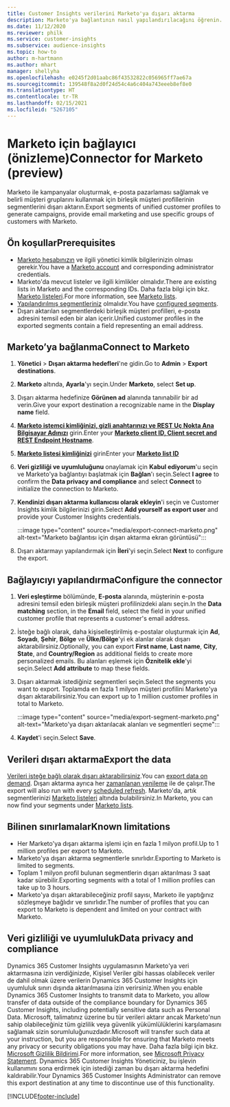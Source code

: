 ```yaml
---
title: Customer Insights verilerini Marketo'ya dışarı aktarma
description: Marketo'ya bağlantının nasıl yapılandırılacağını öğrenin.
ms.date: 11/12/2020
ms.reviewer: philk
ms.service: customer-insights
ms.subservice: audience-insights
ms.topic: how-to
author: m-hartmann
ms.author: mhart
manager: shellyha
ms.openlocfilehash: e0245f2d01aabc86f43532822c056965ff7ae67a
ms.sourcegitcommit: 139548f8a2d0f24d54c4a6c404a743eeeb8ef8e0
ms.translationtype: HT
ms.contentlocale: tr-TR
ms.lasthandoff: 02/15/2021
ms.locfileid: "5267105"
---
```

# <a name="connector-for-marketo-preview"></a><span data-ttu-id="0063a-103">Marketo için bağlayıcı (önizleme)</span><span class="sxs-lookup"><span data-stu-id="0063a-103">Connector for Marketo (preview)</span></span>

<span data-ttu-id="0063a-104">Marketo ile kampanyalar oluşturmak, e-posta pazarlaması sağlamak ve belirli müşteri gruplarını kullanmak için birleşik müşteri profillerinin segmentlerini dışarı aktarın.</span><span class="sxs-lookup"><span data-stu-id="0063a-104">Export segments of unified customer profiles to generate campaigns, provide email marketing and use specific groups of customers with Marketo.</span></span>

## <a name="prerequisites"></a><span data-ttu-id="0063a-105">Ön koşullar</span><span class="sxs-lookup"><span data-stu-id="0063a-105">Prerequisites</span></span>

-   <span data-ttu-id="0063a-106">[Marketo hesabınızın](https://login.marketo.com/) ve ilgili yönetici kimlik bilgilerinizin olması gerekir.</span><span class="sxs-lookup"><span data-stu-id="0063a-106">You have a [Marketo account](https://login.marketo.com/) and corresponding administrator credentials.</span></span>
-   <span data-ttu-id="0063a-107">Marketo'da mevcut listeler ve ilgili kimlikler olmalıdır.</span><span class="sxs-lookup"><span data-stu-id="0063a-107">There are existing lists in Marketo and the corresponding IDs.</span></span> <span data-ttu-id="0063a-108">Daha fazla bilgi için bkz. [Marketo listeleri](https://docs.marketo.com/display/public/DOCS/Understanding+Static+Lists).</span><span class="sxs-lookup"><span data-stu-id="0063a-108">For more information, see [Marketo lists](https://docs.marketo.com/display/public/DOCS/Understanding+Static+Lists).</span></span>
-   <span data-ttu-id="0063a-109">[Yapılandırılmış segmentleriniz](segments.md) olmalıdır.</span><span class="sxs-lookup"><span data-stu-id="0063a-109">You have [configured segments](segments.md).</span></span>
-   <span data-ttu-id="0063a-110">Dışarı aktarılan segmentlerdeki birleşik müşteri profilleri, e-posta adresini temsil eden bir alan içerir.</span><span class="sxs-lookup"><span data-stu-id="0063a-110">Unified customer profiles in the exported segments contain a field representing an email address.</span></span>

## <a name="connect-to-marketo"></a><span data-ttu-id="0063a-111">Marketo’ya bağlanma</span><span class="sxs-lookup"><span data-stu-id="0063a-111">Connect to Marketo</span></span>

1. <span data-ttu-id="0063a-112">**Yönetici** > **Dışarı aktarma hedefleri**'ne gidin.</span><span class="sxs-lookup"><span data-stu-id="0063a-112">Go to **Admin** > **Export destinations**.</span></span>

1. <span data-ttu-id="0063a-113">**Marketo** altında, **Ayarla**'yı seçin.</span><span class="sxs-lookup"><span data-stu-id="0063a-113">Under **Marketo**, select **Set up**.</span></span>

1. <span data-ttu-id="0063a-114">Dışarı aktarma hedefinize **Görünen ad** alanında tanınabilir bir ad verin.</span><span class="sxs-lookup"><span data-stu-id="0063a-114">Give your export destination a recognizable name in the **Display name** field.</span></span>

1. <span data-ttu-id="0063a-115">**[Marketo istemci kimliğinizi, gizli anahtarınızı ve REST Uç Nokta Ana Bilgisayar Adınızı](https://developers.marketo.com/rest-api/authentication/)** girin.</span><span class="sxs-lookup"><span data-stu-id="0063a-115">Enter your **[Marketo client ID, Client secret and REST Endpoint Hostname](https://developers.marketo.com/rest-api/authentication/)**.</span></span>

1. <span data-ttu-id="0063a-116">**[Marketo listesi kimliğinizi](https://docs.marketo.com/display/public/DOCS/Understanding+Static+Lists)** girin</span><span class="sxs-lookup"><span data-stu-id="0063a-116">Enter your **[Marketo list ID](https://docs.marketo.com/display/public/DOCS/Understanding+Static+Lists)**</span></span> 

1. <span data-ttu-id="0063a-117">**Veri gizliliği ve uyumluluğunu** onaylamak için **Kabul ediyorum**'u seçin ve Marketo'ya bağlantıyı başlatmak için **Bağlan**'ı seçin.</span><span class="sxs-lookup"><span data-stu-id="0063a-117">Select **I agree** to confirm the **Data privacy and compliance** and select **Connect** to initialize the connection to Marketo.</span></span>

1. <span data-ttu-id="0063a-118">**Kendinizi dışarı aktarma kullanıcısı olarak ekleyin**'i seçin ve Customer Insights kimlik bilgilerinizi girin.</span><span class="sxs-lookup"><span data-stu-id="0063a-118">Select **Add yourself as export user** and provide your Customer Insights credentials.</span></span>

   :::image type="content" source="media/export-connect-marketo.png" alt-text="Marketo bağlantısı için dışarı aktarma ekran görüntüsü":::

1. <span data-ttu-id="0063a-120">Dışarı aktarmayı yapılandırmak için **İleri**'yi seçin.</span><span class="sxs-lookup"><span data-stu-id="0063a-120">Select **Next** to configure the export.</span></span>

## <a name="configure-the-connector"></a><span data-ttu-id="0063a-121">Bağlayıcıyı yapılandırma</span><span class="sxs-lookup"><span data-stu-id="0063a-121">Configure the connector</span></span>

1. <span data-ttu-id="0063a-122">**Veri eşleştirme** bölümünde, **E-posta** alanında, müşterinin e-posta adresini temsil eden birleşik müşteri profilinizdeki alanı seçin.</span><span class="sxs-lookup"><span data-stu-id="0063a-122">In the **Data matching** section, in the **Email** field, select the field in your unified customer profile that represents a customer's email address.</span></span> 

1. <span data-ttu-id="0063a-123">İsteğe bağlı olarak, daha kişiselleştirilmiş e-postalar oluşturmak için **Ad**, **Soyadı**, **Şehir**, **Bölge** ve **Ülke/Bölge**'yi ek alanlar olarak dışarı aktarabilirsiniz.</span><span class="sxs-lookup"><span data-stu-id="0063a-123">Optionally, you can export **First name**, **Last name**, **City**, **State**, and **Country/Region**  as additional fields to create more personalized emails.</span></span> <span data-ttu-id="0063a-124">Bu alanları eşlemek için **Öznitelik ekle**'yi seçin.</span><span class="sxs-lookup"><span data-stu-id="0063a-124">Select **Add attribute** to map these fields.</span></span>

1. <span data-ttu-id="0063a-125">Dışarı aktarmak istediğiniz segmentleri seçin.</span><span class="sxs-lookup"><span data-stu-id="0063a-125">Select the segments you want to export.</span></span> <span data-ttu-id="0063a-126">Toplamda en fazla 1 milyon müşteri profilini Marketo'ya dışarı aktarabilirsiniz.</span><span class="sxs-lookup"><span data-stu-id="0063a-126">You can export up to 1 million customer profiles in total to Marketo.</span></span>

   :::image type="content" source="media/export-segment-marketo.png" alt-text="Marketo'ya dışarı aktarılacak alanları ve segmentleri seçme":::

1. <span data-ttu-id="0063a-128">**Kaydet**'i seçin.</span><span class="sxs-lookup"><span data-stu-id="0063a-128">Select **Save**.</span></span>

## <a name="export-the-data"></a><span data-ttu-id="0063a-129">Verileri dışarı aktarma</span><span class="sxs-lookup"><span data-stu-id="0063a-129">Export the data</span></span>

<span data-ttu-id="0063a-130">[Verileri isteğe bağlı olarak dışarı aktarabilirsiniz](export-destinations.md).</span><span class="sxs-lookup"><span data-stu-id="0063a-130">You can [export data on demand](export-destinations.md).</span></span> <span data-ttu-id="0063a-131">Dışarı aktarma ayrıca her [zamanlanan yenileme](system.md#schedule-tab) ile de çalışır.</span><span class="sxs-lookup"><span data-stu-id="0063a-131">The export will also run with every [scheduled refresh](system.md#schedule-tab).</span></span> <span data-ttu-id="0063a-132">Marketo'da, artık segmentlerinizi [Marketo listeleri](ttps://docs.marketo.com/display/public/DOCS/Understanding+Static+Lists) altında bulabilirsiniz.</span><span class="sxs-lookup"><span data-stu-id="0063a-132">In Marketo, you can now find your segments under [Marketo lists](ttps://docs.marketo.com/display/public/DOCS/Understanding+Static+Lists).</span></span>

## <a name="known-limitations"></a><span data-ttu-id="0063a-133">Bilinen sınırlamalar</span><span class="sxs-lookup"><span data-stu-id="0063a-133">Known limitations</span></span>

- <span data-ttu-id="0063a-134">Her Marketo'ya dışarı aktarma işlemi için en fazla 1 milyon profil.</span><span class="sxs-lookup"><span data-stu-id="0063a-134">Up to 1 million profiles per export to Marketo.</span></span>
- <span data-ttu-id="0063a-135">Marketo'ya dışarı aktarma segmentlerle sınırlıdır.</span><span class="sxs-lookup"><span data-stu-id="0063a-135">Exporting to Marketo is limited to segments.</span></span>
- <span data-ttu-id="0063a-136">Toplam 1 milyon profil bulunan segmentlerin dışarı aktarılması 3 saat kadar sürebilir.</span><span class="sxs-lookup"><span data-stu-id="0063a-136">Exporting segments with a total of 1 million profiles can take up to 3 hours.</span></span> 
- <span data-ttu-id="0063a-137">Marketo'ya dışarı aktarabileceğiniz profil sayısı, Marketo ile yaptığınız sözleşmeye bağlıdır ve sınırlıdır.</span><span class="sxs-lookup"><span data-stu-id="0063a-137">The number of profiles that you can export to Marketo is dependent and limited on your contract with Marketo.</span></span>

## <a name="data-privacy-and-compliance"></a><span data-ttu-id="0063a-138">Veri gizliliği ve uyumluluk</span><span class="sxs-lookup"><span data-stu-id="0063a-138">Data privacy and compliance</span></span>

<span data-ttu-id="0063a-139">Dynamics 365 Customer Insights uygulamasının Marketo'ya veri aktarmasına izin verdiğinizde, Kişisel Veriler gibi hassas olabilecek veriler de dahil olmak üzere verilerin Dynamics 365 Customer Insights için uyumluluk sınırı dışında aktarılmasına izin verirsiniz.</span><span class="sxs-lookup"><span data-stu-id="0063a-139">When you enable Dynamics 365 Customer Insights to transmit data to Marketo, you allow transfer of data outside of the compliance boundary for Dynamics 365 Customer Insights, including potentially sensitive data such as Personal Data.</span></span> <span data-ttu-id="0063a-140">Microsoft, talimatınız üzerine bu tür verileri aktarır ancak Marketo'nun sahip olabileceğiniz tüm gizlilik veya güvenlik yükümlülüklerini karşılamasını sağlamak sizin sorumluluğunuzdadır.</span><span class="sxs-lookup"><span data-stu-id="0063a-140">Microsoft will transfer such data at your instruction, but you are responsible for ensuring that Marketo meets any privacy or security obligations you may have.</span></span> <span data-ttu-id="0063a-141">Daha fazla bilgi için bkz. [Microsoft Gizlilik Bildirimi](https://go.microsoft.com/fwlink/?linkid=396732).</span><span class="sxs-lookup"><span data-stu-id="0063a-141">For more information, see [Microsoft Privacy Statement](https://go.microsoft.com/fwlink/?linkid=396732).</span></span>
<span data-ttu-id="0063a-142">Dynamics 365 Customer Insights Yöneticiniz, bu işlevin kullanımını sona erdirmek için istediği zaman bu dışarı aktarma hedefini kaldırabilir.</span><span class="sxs-lookup"><span data-stu-id="0063a-142">Your Dynamics 365 Customer Insights Administrator can remove this export destination at any time to discontinue use of this functionality.</span></span>


[!INCLUDE[footer-include](../includes/footer-banner.md)]